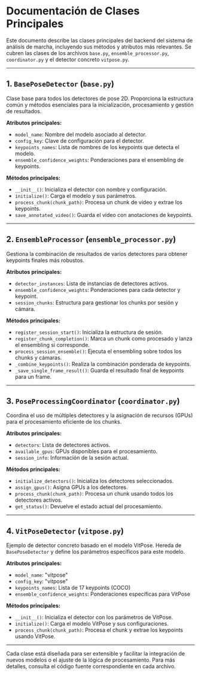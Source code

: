 # Documentación de Clases Principales

Este documento describe las clases principales del backend del sistema de análisis de marcha, incluyendo sus métodos y atributos más relevantes. Se cubren las clases de los archivos `base.py`, `ensemble_processor.py`, `coordinator.py` y el detector concreto `vitpose.py`.

---

## 1. `BasePoseDetector` (`base.py`)

Clase base para todos los detectores de pose 2D. Proporciona la estructura común y métodos esenciales para la inicialización, procesamiento y gestión de resultados.

**Atributos principales:**
- `model_name`: Nombre del modelo asociado al detector.
- `config_key`: Clave de configuración para el detector.
- `keypoints_names`: Lista de nombres de los keypoints que detecta el modelo.
- `ensemble_confidence_weights`: Ponderaciones para el ensembling de keypoints.

**Métodos principales:**
- `__init__()`: Inicializa el detector con nombre y configuración.
- `initialize()`: Carga el modelo y sus parámetros.
- `process_chunk(chunk_path)`: Procesa un chunk de vídeo y extrae los keypoints.
- `save_annotated_video()`: Guarda el vídeo con anotaciones de keypoints.

---

## 2. `EnsembleProcessor` (`ensemble_processor.py`)

Gestiona la combinación de resultados de varios detectores para obtener keypoints finales más robustos.

**Atributos principales:**
- `detector_instances`: Lista de instancias de detectores activos.
- `ensemble_confidence_weights`: Ponderaciones para cada detector y keypoint.
- `session_chunks`: Estructura para gestionar los chunks por sesión y cámara.

**Métodos principales:**
- `register_session_start()`: Inicializa la estructura de sesión.
- `register_chunk_completion()`: Marca un chunk como procesado y lanza el ensembling si corresponde.
- `process_session_ensemble()`: Ejecuta el ensembling sobre todos los chunks y cámaras.
- `_combine_keypoints()`: Realiza la combinación ponderada de keypoints.
- `_save_single_frame_result()`: Guarda el resultado final de keypoints para un frame.

---

## 3. `PoseProcessingCoordinator` (`coordinator.py`)

Coordina el uso de múltiples detectores y la asignación de recursos (GPUs) para el procesamiento eficiente de los chunks.

**Atributos principales:**
- `detectors`: Lista de detectores activos.
- `available_gpus`: GPUs disponibles para el procesamiento.
- `session_info`: Información de la sesión actual.

**Métodos principales:**
- `initialize_detectors()`: Inicializa los detectores seleccionados.
- `assign_gpus()`: Asigna GPUs a los detectores.
- `process_chunk(chunk_path)`: Procesa un chunk usando todos los detectores activos.
- `get_status()`: Devuelve el estado actual del procesamiento.

---

## 4. `VitPoseDetector` (`vitpose.py`)

Ejemplo de detector concreto basado en el modelo VitPose. Hereda de `BasePoseDetector` y define los parámetros específicos para este modelo.

**Atributos principales:**
- `model_name`: "vitpose"
- `config_key`: "vitpose"
- `keypoints_names`: Lista de 17 keypoints (COCO)
- `ensemble_confidence_weights`: Ponderaciones específicas para VitPose

**Métodos principales:**
- `__init__()`: Inicializa el detector con los parámetros de VitPose.
- `initialize()`: Carga el modelo VitPose y sus configuraciones.
- `process_chunk(chunk_path)`: Procesa el chunk y extrae los keypoints usando VitPose.

---

Cada clase está diseñada para ser extensible y facilitar la integración de nuevos modelos o el ajuste de la lógica de procesamiento. Para más detalles, consulta el código fuente correspondiente en cada archivo.

